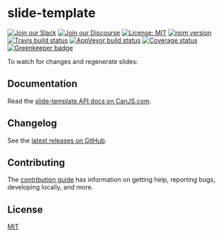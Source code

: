 # slide-template

[![Join our Slack](https://img.shields.io/badge/slack-join%20chat-611f69.svg)](https://www.bitovi.com/community/slack?utm_source=badge&utm_medium=badge&utm_campaign=pr-badge&utm_content=badge)
[![Join our Discourse](https://img.shields.io/discourse/https/forums.bitovi.com/posts.svg)](https://forums.bitovi.com/?utm_source=badge&utm_medium=badge&utm_campaign=pr-badge&utm_content=badge)
[![License: MIT](https://img.shields.io/badge/license-MIT-blue.svg)](https://github.com/canjs/slide-template/blob/master/LICENSE.md)
[![npm version](https://badge.fury.io/js/slide-template.svg)](https://www.npmjs.com/package/slide-template)
[![Travis build status](https://travis-ci.org/canjs/slide-template.svg?branch=master)](https://travis-ci.org/canjs/slide-template)
[![AppVeyor build status](https://ci.appveyor.com/api/projects/status/github/canjs/slide-template?branch=master&svg=true)](https://ci.appveyor.com/project/matthewp/slide-template)
[![Coverage status](https://coveralls.io/repos/github/canjs/slide-template/badge.svg?branch=master)](https://coveralls.io/github/canjs/slide-template?branch=master)
[![Greenkeeper badge](https://badges.greenkeeper.io/canjs/slide-template.svg)](https://greenkeeper.io/)

To watch for changes and regenerate slides:

## Documentation

Read the [slide-template API docs on CanJS.com](https://canjs.com/doc/slide-template.html).

## Changelog

See the [latest releases on GitHub](https://github.com/canjs/slide-template/releases).

## Contributing

The [contribution guide](https://github.com/canjs/slide-template/blob/master/CONTRIBUTING.md) has information on getting help, reporting bugs, developing locally, and more.

## License

[MIT](https://github.com/canjs/slide-template/blob/master/LICENSE.md)
